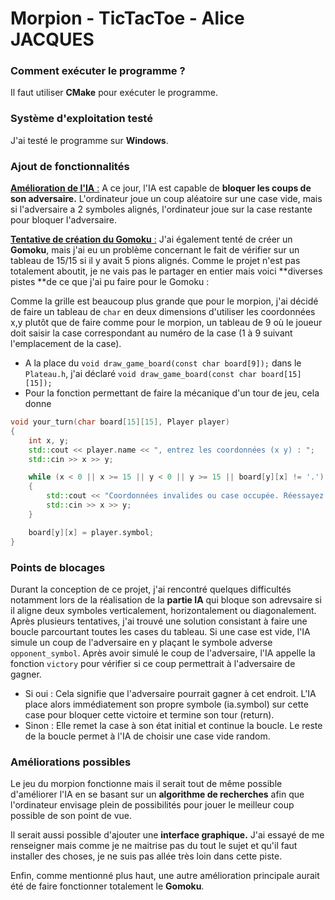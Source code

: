 # Morpion - TicTacToe - Alice JACQUES

### Comment exécuter le programme ?
Il faut utiliser **CMake** pour exécuter le programme. 

### Système d'exploitation testé
J'ai testé le programme sur **Windows**.

### Ajout de fonctionnalités 
 
<u>**Amélioration de l'IA** :</u> A ce jour, l'IA est capable de **bloquer les coups de son adversaire.** L'ordinateur joue un coup aléatoire sur une case vide, mais si l'adversaire a 2 symboles alignés, l'ordinateur joue sur la case restante pour bloquer l'adversaire.

<u>**Tentative de création du Gomoku** :</u> J'ai également tenté de créer un **Gomoku**, mais j'ai eu un problème concernant le fait de vérifier sur un tableau de 15/15 si il y avait 5 pions alignés. Comme le projet n'est pas totalement aboutit, je ne vais pas le partager en entier mais voici **diverses pistes **de ce que j'ai pu faire pour le Gomoku :

Comme la grille est beaucoup plus grande que pour le morpion, j'ai décidé de faire un tableau de `char` en deux dimensions d'utiliser les coordonnées x,y plutôt que de faire comme pour le morpion, un tableau de 9 où le joueur doit saisir la case correspondant au numéro de la case (1 à 9 suivant l'emplacement de la case).
- A la place du `void draw_game_board(const char board[9]);` dans le `Plateau.h`, j'ai déclaré `void draw_game_board(const char board[15][15]);`
- Pour la fonction permettant de faire la mécanique d'un tour de jeu, cela donne

```cpp
void your_turn(char board[15][15], Player player)
{
    int x, y;
    std::cout << player.name << ", entrez les coordonnées (x y) : ";
    std::cin >> x >> y;

    while (x < 0 || x >= 15 || y < 0 || y >= 15 || board[y][x] != '.')
    {
        std::cout << "Coordonnées invalides ou case occupée. Réessayez : ";
        std::cin >> x >> y;
    }

    board[y][x] = player.symbol;
}
```

### Points de blocages 
Durant la conception de ce projet, j'ai rencontré quelques difficultés notamment lors de la réalisation de la **partie IA** qui bloque son adrevsaire si il aligne deux symboles verticalement, horizontalement ou diagonalement. Après plusieurs tentatives, j'ai trouvé une solution consistant à faire une boucle parcourtant toutes les cases du tableau. Si une case est vide, l'IA simule un coup de l'adversaire en y plaçant le symbole adverse `opponent_symbol`.
Après avoir simulé le coup de l'adversaire, l'IA appelle la fonction `victory` pour vérifier si ce coup permettrait à l'adversaire de gagner.
- Si oui : Cela signifie que l'adversaire pourrait gagner à cet endroit. L'IA place alors immédiatement son propre symbole (ia.symbol) sur cette case pour bloquer cette victoire et termine son tour (return).
- Sinon : Elle remet la case à son état initial et continue la boucle. Le reste de la boucle permet à l'IA de choisir une case vide random.


### Améliorations possibles

Le jeu du morpion fonctionne mais il serait tout de même possible d'améliorer l'IA en se basant sur un **algorithme de recherches** afin que l'ordinateur envisage plein de possibilités pour jouer le meilleur coup possible de son point de vue. 

Il serait aussi possible d'ajouter une **interface graphique.** J'ai essayé de me renseigner mais comme je ne maitrise pas du tout le sujet et qu'il faut installer des choses, je ne suis pas allée très loin dans cette piste.

Enfin, comme mentionné plus haut, une autre amélioration principale aurait été de faire fonctionner totalement le **Gomoku**.
 
  